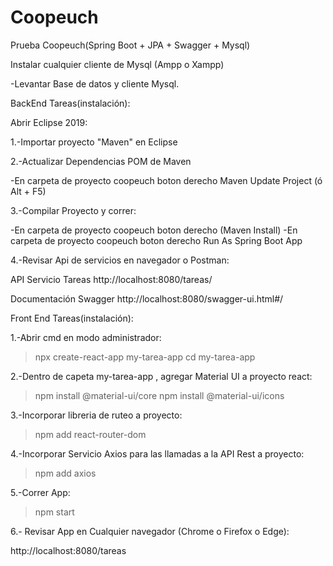 # Coopeuch
Prueba Coopeuch(Spring Boot + JPA + Swagger + Mysql)

Instalar cualquier cliente de Mysql (Ampp o Xampp)

-Levantar Base de datos y cliente Mysql.

BackEnd Tareas(instalación):

Abrir Eclipse 2019:

1.-Importar proyecto "Maven" en Eclipse

2.-Actualizar Dependencias POM de Maven

 -En carpeta de proyecto coopeuch boton derecho Maven Update Project (ó Alt + F5)

3.-Compilar Proyecto y correr:

 -En carpeta de proyecto coopeuch boton derecho (Maven Install)
 -En carpeta de proyecto coopeuch boton derecho Run As Spring Boot App

4.-Revisar Api de servicios en navegador o Postman: 

API Servicio Tareas
http://localhost:8080/tareas/

Documentación Swagger
http://localhost:8080/swagger-ui.html#/

Front End Tareas(instalación):

1.-Abrir cmd en modo administrador:

>npx create-react-app my-tarea-app
>cd my-tarea-app

2.-Dentro de capeta my-tarea-app , agregar Material UI a proyecto react:

>npm install @material-ui/core
>npm install @material-ui/icons

3.-Incorporar libreria de ruteo a proyecto:

>npm add react-router-dom

4.-Incorporar Servicio Axios para las llamadas a la API Rest a proyecto:

>npm add axios

5.-Correr App:

>npm start

6.- Revisar App en Cualquier navegador (Chrome o Firefox o Edge):

http://localhost:8080/tareas